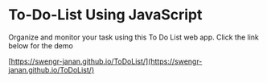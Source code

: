 # To-Do-List Using JavaScript

Organize and monitor your task using this To Do List web app. Click the link below for the demo

[https://swengr-janan.github.io/ToDoList/](https://swengr-janan.github.io/ToDoList/)
